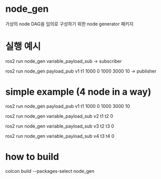 
# node_gen

가상의 node DAG을 임의로 구성하기 위한 node generator 패키지

# 실행 예시

ros2 run node_gen variable_payload_sub -> subscriber

ros2 run node_gen payload_pub v1 t1 1000 0 1000 3000 10 -> publisher


# simple example (4 node in a way)

ros2 run node_gen payload_pub v1 t1 1000 0 1000 3000 10

ros2 run node_gen variable_payload_sub v2 t1 t2 0

ros2 run node_gen variable_payload_sub v3 t2 t3 0

ros2 run node_gen variable_payload_sub v4 t3 t4 0

# how to build

colcon build --packages-select node_gen


